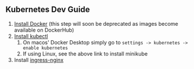 ## Kubernetes Dev Guide

1. [Install Docker](https://docs.docker.com/get-docker/) (this step will soon be deprecated as images become available on DockerHub)
2. [Install kubectl](https://kubernetes.io/docs/tasks/tools/install-kubectl/)
    1. On macos' Docker Desktop simply go to `settings -> kubernetes -> enable kubernetes`
    2. If using Linux, see the above link to install minikube
3. Install [ingress-nginx](https://kubernetes.github.io/ingress-nginx/deploy/)
